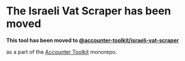 # The Israeli Vat Scraper has been moved

**This tool has been moved to [@accounter-toolkit/israeli-vat-scraper](https://github.com/gilgardosh/accounter-toolkit/tree/master/packages/israeli-vat-scraper)**

as a part of the [Accounter Toolkit](https://github.com/gilgardosh/accounter-toolkit/) monorepo.